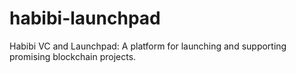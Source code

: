 # habibi-launchpad
Habibi VC and Launchpad: A platform for launching and supporting promising blockchain projects.

